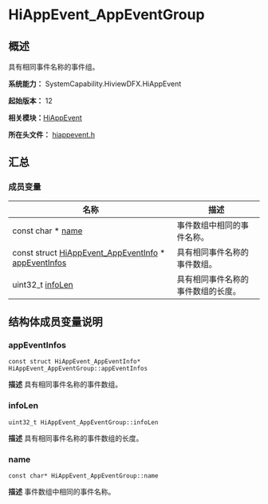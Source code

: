 # HiAppEvent_AppEventGroup


## 概述

具有相同事件名称的事件组。

**系统能力：** SystemCapability.HiviewDFX.HiAppEvent

**起始版本：** 12

**相关模块：**[HiAppEvent](_hi_app_event.md)

**所在头文件：** [hiappevent.h](hiappevent_8h.md)


## 汇总


### 成员变量

| 名称 | 描述 | 
| -------- | -------- |
| const char \* [name](#name) | 事件数组中相同的事件名称。  | 
| const struct [HiAppEvent_AppEventInfo](_hi_app_event___app_event_info.md) \* [appEventInfos](#appeventinfos) | 具有相同事件名称的事件数组。  | 
| uint32_t [infoLen](#infolen) | 具有相同事件名称的事件数组的长度。  | 


## 结构体成员变量说明


### appEventInfos

```
const struct HiAppEvent_AppEventInfo* HiAppEvent_AppEventGroup::appEventInfos
```
**描述**
具有相同事件名称的事件数组。


### infoLen

```
uint32_t HiAppEvent_AppEventGroup::infoLen
```
**描述**
具有相同事件名称的事件数组的长度。


### name

```
const char* HiAppEvent_AppEventGroup::name
```
**描述**
事件数组中相同的事件名称。

